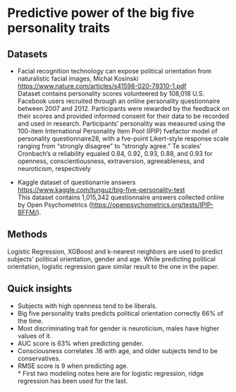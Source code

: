# Predictive power of the big five personality traits

## Datasets
- Facial recognition technology can expose political orientation from naturalistic facial images, Michal Kosinski https://www.nature.com/articles/s41598-020-79310-1.pdf <br>
Dataset contains personality scores volunteered by 108,018 U.S. Facebook users recruited through an online personality questionnaire between 2007 and 2012. Participants were rewarded by the feedback on their scores and provided informed consent for their data to be recorded and used in research. Participants’ personality was measured using the 100-item International Personality Item Pool (IPIP) fvefactor model of personality questionnaire28, with a fve-point Likert-style response scale ranging from “strongly disagree” to “strongly agree.” Te scales’ Cronbach’s α reliability equaled 0.84, 0.92, 0.93, 0.88, and 0.93 for openness, conscientiousness, extraversion, agreeableness, and neuroticism, respectively

- Kaggle dataset of questionarrie answers https://www.kaggle.com/tunguz/big-five-personality-test <br>
This dataset contains 1,015,342 questionnaire answers collected online by Open Psychometrics (https://openpsychometrics.org/tests/IPIP-BFFM/).

## Methods
Logistic Regression, XGBoost and k-nearest neighbors are used to predict subjects' political orientation, gender and age. While predicting political orientation, logistic regression gave similar result to the one in the paper.

## Quick insights
- Subjects with high openness tend to be liberals.
- Big five personality traits predicts political orientation correctly 66% of the time.
- Most discriminating trait for gender is neuroticism, males have higher values of it.
- AUC score is 63% when predicting gender.
- Consciousness correlates .18 with age, and older subjects tend to be conservatives.
- RMSE score is 9 when predicting age. <br>
\* First two modeling notes here are for logistic regression, ridge regression has been used for the last.
